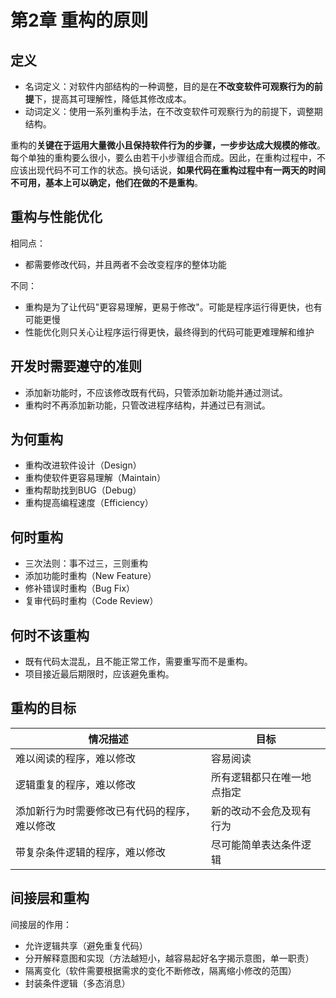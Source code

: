 # 第2章 重构的原则

## 定义

- 名词定义：对软件内部结构的一种调整，目的是在**不改变软件可观察行为的前提**下，提高其可理解性，降低其修改成本。
- 动词定义：使用一系列重构手法，在不改变软件可观察行为的前提下，调整期结构。

重构的**关键在于运用大量微小且保持软件行为的步骤，一步步达成大规模的修改**。每个单独的重构要么很小，要么由若干小步骤组合而成。因此，在重构过程中，不应该出现代码不可工作的状态。换句话说，**如果代码在重构过程中有一两天的时间不可用，基本上可以确定，他们在做的不是重构**。

## 重构与性能优化

相同点：

- 都需要修改代码，并且两者不会改变程序的整体功能

不同：

- 重构是为了让代码"更容易理解，更易于修改"。可能是程序运行得更快，也有可能更慢
- 性能优化则只关心让程序运行得更快，最终得到的代码可能更难理解和维护

## 开发时需要遵守的准则

- 添加新功能时，不应该修改既有代码，只管添加新功能并通过测试。
- 重构时不再添加新功能，只管改进程序结构，并通过已有测试。

## 为何重构

- 重构改进软件设计（Design）
- 重构使软件更容易理解（Maintain）
- 重构帮助找到BUG（Debug）
- 重构提高编程速度（Efficiency）

## 何时重构

- 三次法则：事不过三，三则重构
- 添加功能时重构（New Feature）
- 修补错误时重构（Bug Fix）
- 复审代码时重构（Code Review）

## 何时不该重构

- 既有代码太混乱，且不能正常工作，需要重写而不是重构。
- 项目接近最后期限时，应该避免重构。

## 重构的目标

| 情况描述                                     | 目标                       |
| -------------------------------------------- | -------------------------- |
| 难以阅读的程序，难以修改                     | 容易阅读                   |
| 逻辑重复的程序，难以修改                     | 所有逻辑都只在唯一地点指定 |
| 添加新行为时需要修改已有代码的程序，难以修改 | 新的改动不会危及现有行为   |
| 带复杂条件逻辑的程序，难以修改               | 尽可能简单表达条件逻辑     |

## 间接层和重构

间接层的作用：

* 允许逻辑共享（避免重复代码）
* 分开解释意图和实现（方法越短小，越容易起好名字揭示意图，单一职责）
* 隔离变化（软件需要根据需求的变化不断修改，隔离缩小修改的范围）
* 封装条件逻辑（多态消息）
